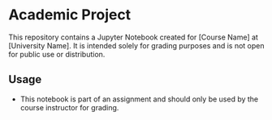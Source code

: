 # Academic Project

This repository contains a Jupyter Notebook created for [Course Name] at [University Name]. 
It is intended solely for grading purposes and is not open for public use or distribution.

## Usage
- This notebook is part of an assignment and should only be used by the course instructor for grading.
